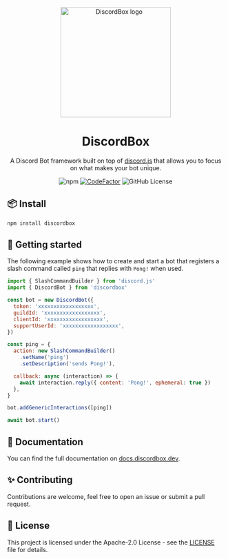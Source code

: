 <div align="center">
  <img src="https://docs.discordbox.dev/logo.svg" alt="DiscordBox logo" width="256" height="256">
  <h1 align="center">DiscordBox</h1>
  <p align="center">A Discord Bot framework built on top of <a href="https://discord.js.org/">discord.js</a> that allows you to focus on what makes your bot unique.</p>

![npm](https://img.shields.io/npm/v/discordbox)
[![CodeFactor](https://www.codefactor.io/repository/github/kibotrel/discordbox/badge?s=1459584c7b64ad6f067146acc6cf10108516a45f)](https://www.codefactor.io/repository/github/kibotrel/discordbox)
![GitHub License](https://img.shields.io/github/license/kibotrel/DiscordBox)

</div>

## 📦 Install

```sh
npm install discordbox
```

## 🚀 Getting started

The following example shows how to create and start a bot that registers a slash command called `ping` that replies with `Pong!` when used.

```js
import { SlashCommandBuilder } from 'discord.js'
import { DiscordBot } from 'discordbox'

const bot = new DiscordBot({
  token: 'xxxxxxxxxxxxxxxxxx',
  guildId: 'xxxxxxxxxxxxxxxxxx',
  clientId: 'xxxxxxxxxxxxxxxxxx',
  supportUserId: 'xxxxxxxxxxxxxxxxxx',
})

const ping = {
  action: new SlashCommandBuilder()
    .setName('ping')
    .setDescription('sends Pong!'),

  callback: async (interaction) => {
    await interaction.reply({ content: 'Pong!', ephemeral: true })
  },
}

bot.addGenericInteractions([ping])

await bot.start()
```

## 📖 Documentation

You can find the full documentation on [docs.discordbox.dev](https://docs.discordbox.dev).

## ✨ Contributing

Contributions are welcome, feel free to open an issue or submit a pull request.

## 🔑 License

This project is licensed under the Apache-2.0 License - see the [LICENSE](LICENSE) file for details.
